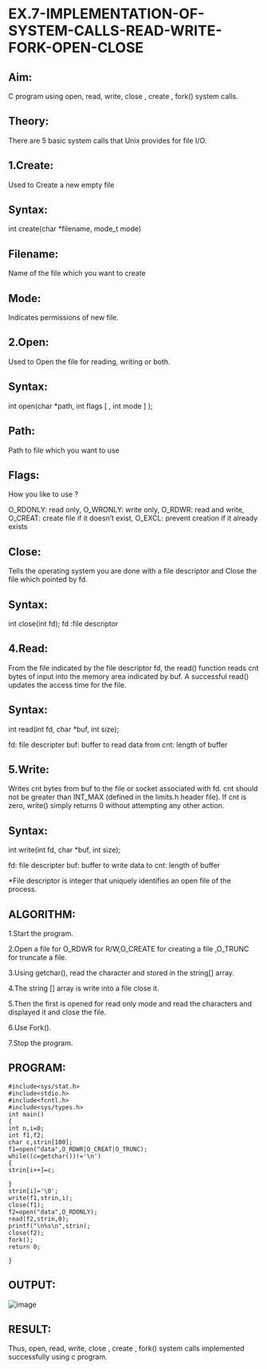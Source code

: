 # EX.7-IMPLEMENTATION-OF-SYSTEM-CALLS-READ-WRITE-FORK-OPEN-CLOSE

## Aim:
C program using open, read, write, close , create , fork() system calls.

## Theory:
There are 5 basic system calls that Unix provides for file I/O.

## 1.Create:
Used to Create a new empty file

## Syntax:
int create(char *filename, mode_t mode)

## Filename:
Name of the file which you want to create

## Mode:
Indicates permissions of new file.

## 2.Open:
Used to Open the file for reading, writing or both.

## Syntax:
int open(char *path, int flags [ , int mode ] );

## Path:
Path to file which you want to use

## Flags:
How you like to use ?

O_RDONLY: read only, O_WRONLY: write only, O_RDWR: read and write, O_CREAT: create file if it doesn’t exist, O_EXCL: prevent creation if it already exists

## Close:
Tells the operating system you are done with a file descriptor and Close the file which pointed by fd.

## Syntax:
int close(int fd); fd :file descriptor

## 4.Read:
From the file indicated by the file descriptor fd, the read() function reads cnt bytes of input into the memory area indicated by buf. A successful read() updates the access time for the file.

## Syntax:
int read(int fd, char *buf, int size);

fd: file descripter buf: buffer to read data from cnt: length of buffer

## 5.Write:
Writes cnt bytes from buf to the file or socket associated with fd. cnt should not be greater than INT_MAX (defined in the limits.h header file). If cnt is zero, write() simply returns 0 without attempting any other action.

## Syntax:
int write(int fd, char *buf, int size);

fd: file descripter buf: buffer to write data to cnt: length of buffer

*File descriptor is integer that uniquely identifies an open file of the process.

## ALGORITHM:

1.Start the program.

2.Open a file for O_RDWR for R/W,O_CREATE for creating a file ,O_TRUNC for truncate a file.

3.Using getchar(), read the character and stored in the string[] array.

4.The string [] array is write into a file close it.

5.Then the first is opened for read only mode and read the characters and displayed it and close the file.

6.Use Fork().

7.Stop the program.

## PROGRAM:
```
#include<sys/stat.h> 
#include<stdio.h> 
#include<fcntl.h> 
#include<sys/types.h> 
int main() 
{ 
int n,i=0; 
int f1,f2; 
char c,strin[100]; 
f1=open("data",O_RDWR|O_CREAT|O_TRUNC); 
while((c=getchar())!='\n') 
{ 
strin[i++]=c; 
 
} 
strin[i]='\0'; 
write(f1,strin,i); 
close(f1); 
f2=open("data",O_RDONLY); 
read(f2,strin,0); 
printf("\n%s\n",strin); 
close(f2); 
fork(); 
return 0; 
 
}
```

## OUTPUT:
![image](https://github.com/praveensaveetha/EX.7-IMPLEMENTATION-OF-SYSTEM-CALLS-READ-WRITE-FORK-OPEN-CLOSE/assets/119560117/b2f96d96-4228-4852-a5ec-2afb2922420e)


## RESULT:
Thus, open, read, write, close , create , fork() system calls implemented successfully using c program.












